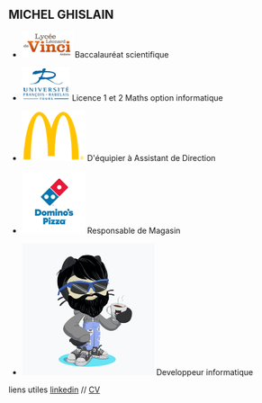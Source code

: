 ## MICHEL GHISLAIN 

- ![Image](lycée.png)  Baccalauréat scientifique
- ![Image](univ.png)  Licence 1 et 2 Maths option informatique


- ![Image](mc.png)  D'équipier à Assistant de Direction

- ![Image](dom.png) Responsable de Magasin

- ![Image](cat.png) Developpeur informatique






liens utiles [linkedin](https://www.linkedin.com/in/ghislain-michel-31b024153/) // [CV](CV_Ghislain_Michel_M2i.docx)



 
 
